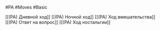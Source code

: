 #PA  #Moves #Basic 

[[(PA) Дневной ход]]
[[(PA) Ночной ход]]
[[(PA) Ход вмешательства]]
[[(PA) Ответ на вопрос]]
[[(PA) Ход ностальгии]]